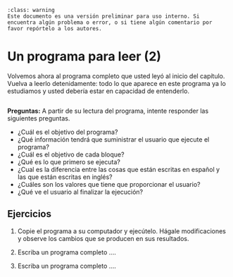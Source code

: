 ```{admonition} Versión borrador / preliminar
:class: warning
Este documento es una versión preliminar para uso interno. Si encuentra algún problema o error, o si tiene algún comentario por favor repórtelo a los autores.
```




# Un programa para leer (2)

Volvemos ahora al programa completo que usted leyó al inicio del capítulo. Vuelva a leerlo detenidamente: todo lo que aparece en este programa ya lo estudiamos y usted debería estar en capacidad de entenderlo.


```python

```

**Preguntas:**
A partir de su lectura del programa, intente responder las siguientes preguntas.

* ¿Cuál es el objetivo del programa?
* ¿Qué información tendrá que suministrar el usuario que ejecute el programa?
* ¿Cuál es el objetivo de cada bloque?
* ¿Qué es lo que primero se ejecuta?
* ¿Cual es la diferencia entre las cosas que están escritas en español y las que están escritas en inglés?
* ¿Cuáles son los valores que tiene que proporcionar el usuario?
* ¿Qué ve el usuario al finalizar la ejecución?


## Ejercicios

1. Copie el programa a su computador y ejecútelo. Hágale modificaciones y observe los cambios que se producen en sus resultados.

2. Escriba un programa completo ....

3. Escriba un programa completo ....


